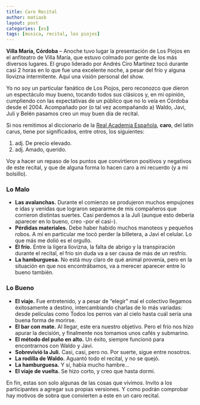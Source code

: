 ```yaml
---
title: Caro Recital
author: matiasb
layout: post
categories: [es]
tags: [musica, recital, los piojos]
---
```

**Villa María, Córdoba** &#8211; Anoche tuvo lugar la presentación de Los Piojos en el anfiteatro de Villa María, que estuvo colmado por gente de los más diversos lugares. El grupo liderado por Andrés Ciro Martínez tocó durante casi 2 horas en lo que fue una excelente noche, a pesar del frío y alguna llovizna intermitente. Aquí una visión personal del show.

Yo no soy un particular fanático de Los Piojos, pero reconozco que dieron un espectáculo muy bueno, tocando todos sus clásicos y, en mi opinión, cumpliendo con las expectativas de un público que no lo veía en Córdoba desde el 2004. Acompañado por (o tal vez acompañando a) Waldo, Javi, Juli y Belén pasamos creo un muy buen día de recital.

Si nos remitimos al diccionario de la <a href="http://buscon.rae.es/draeI/SrvltConsulta?TIPO_BUS=3&LEMA=caro" title="caro" target="_blank">Real Academia Española</a>, **caro**, del latín carus, tiene por significados, entre otros, los siguientes:

1.  adj. De precio elevado.
2.  adj. Amado, querido.

Voy a hacer un repaso de los puntos que convirtieron positivos y negativos de este recital, y que de alguna forma lo hacen caro a mi recuerdo (y a mi bolsillo).

### Lo Malo

*   **Las avalanchas.** Durante el comienzo se produjeron muchos empujones e idas y venidas que lograron separarme de mis compañeros que corrieron distintas suertes. Casi perdemos a la Juli (aunque esto debería aparecer en lo bueno, creo -por el casi-).
*   **Pérdidas materiales.** Debe haber habido muchos manoteos y pequeños robos. A mí en particular me tocó perder la billetera, a Javi el celular. Lo que más me dolió es el orgullo.
*   **El frío.** Entre la ligera llovizna, la falta de abrigo y la transpiración durante el recital, el frío sin duda va a ser causa de más de un resfrío.
*   **La hamburguesa.** No está muy claro de qué animal provenía, pero en la situación en que nos encontrábamos, va a merecer aparecer entre lo bueno también.

### Lo Bueno

*   **El viaje.** Fue entretenido, y a pesar de “elegir” mal el colectivo llegamos éxitosamente a destino, intercambiando charlas de lo más variadas: desde películas como Todos los perros van al cielo hasta cuál sería una buena forma de morirse.
*   **El bar con mate.** Al llegar, este era nuestro objetivo. Pero el frío nos hizo apurar la decisión, y finalmente nos tomamos unos cafés y submarino.
*   **El método del puño en alto.** Un éxito, siempre funcionó para encontrarnos con Waldo y Javi.
*   **Sobrevivió la Juli.** Casi, casi, pero no. Por suerte, sigue entre nosotros.
*   **La rodilla de Waldo.** Aguantó todo el recital, y no se quejó.
*   **La hamburguesa.** Y sí, había mucho hambre…
*   **El viaje de vuelta.** Se hizo corto, y creo que hasta dormí.

En fin, estas son solo algunas de las cosas que vivimos. Invito a los participantes a agregar sus propias versiones. Y como podrán comprobar hay motivos de sobra que convierten a este en un caro recital.
